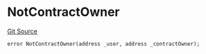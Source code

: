 # NotContractOwner
[Git Source](https://github.com/thrackle-io/rules-protocol/blob/49ab19f6a1a98efed1de2dc532ff3da9b445a7cb/src/economic/ruleProcessor/RuleProcessorDiamondLib.sol)


```solidity
error NotContractOwner(address _user, address _contractOwner);
```


